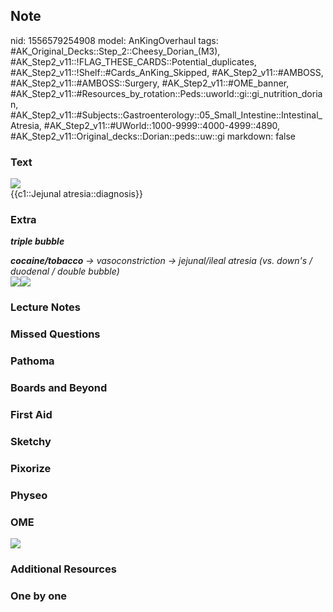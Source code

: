 ## Note
nid: 1556579254908
model: AnKingOverhaul
tags: #AK_Original_Decks::Step_2::Cheesy_Dorian_(M3), #AK_Step2_v11::!FLAG_THESE_CARDS::Potential_duplicates, #AK_Step2_v11::!Shelf::#Cards_AnKing_Skipped, #AK_Step2_v11::#AMBOSS, #AK_Step2_v11::#AMBOSS::Surgery, #AK_Step2_v11::#OME_banner, #AK_Step2_v11::#Resources_by_rotation::Peds::uworld::gi::gi_nutrition_dorian, #AK_Step2_v11::#Subjects::Gastroenterology::05_Small_Intestine::Intestinal_Atresia, #AK_Step2_v11::#UWorld::1000-9999::4000-4999::4890, #AK_Step2_v11::Original_decks::Dorian::peds::uw::gi
markdown: false

### Text
<img src="paste-3659312136195.jpg">
<div>
  {{c1::Jejunal atresia::diagnosis}}
</div>

### Extra
<b><i>triple bubble</i></b>
<div>
  <i><b>cocaine/tobacco</b> → vasoconstriction → jejunal/ileal
  atresia (vs. down's / duodenal / double bubble)</i>
</div>
<div><img src="got%20meh%20good.png"><img src=
"double%20bubble%20is%20double%20trouble.png"></div>

### Lecture Notes


### Missed Questions


### Pathoma


### Boards and Beyond


### First Aid


### Sketchy


### Pixorize


### Physeo


### OME
<div class="ome-widget">
  <a href="https://onlinemeded.org?ref=anki"><img src=
  "_OME_AnkiFlashcards_General_3.png"></a>
</div>

### Additional Resources


### One by one


